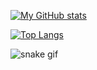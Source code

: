 [![My GitHub stats](https://github-readme-stats.vercel.app/api?username=exgraal7&show_icons=true&theme=tokyonight)](https://github.com/exgraal7/github-readme-stats)

[![Top Langs](https://github-readme-stats.vercel.app/api/top-langs/?username=exgraal7&size_weight=0.5&count_weight=0.5)](https://github.com/exgraal7/github-readme-stats)

![snake gif](https://github.com/MeghnaS21/exgraal7/blob/output/github-contribution-grid-snake.svg)


<!--
**exgraal7/exgraal7** is a ✨ _special_ ✨ repository because its `README.md` (this file) appears on your GitHub profile.

Here are some ideas to get you started:

- 🔭 I’m currently working on ...
- 🌱 I’m currently learning ...
- 👯 I’m looking to collaborate on ...
- 🤔 I’m looking for help with ...
- 💬 Ask me about ...
- 📫 How to reach me: ...
- 😄 Pronouns: ...
- ⚡ Fun fact: ...
-->
